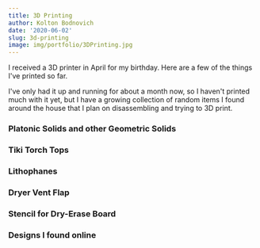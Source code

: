 ```yaml
---
title: 3D Printing
author: Kolton Bodnovich
date: '2020-06-02'
slug: 3d-printing
image: img/portfolio/3DPrinting.jpg
---
```


I received a 3D printer in April for my birthday. Here are a few of the things I've printed so far. 

<!--more-->

I've only had it up and running for about a month now, so I haven't printed much with it yet, but I have a growing collection of random items I found around the house that I plan on disassembling and trying to 3D print. 

### Platonic Solids and other Geometric Solids

### Tiki Torch Tops

### Lithophanes

### Dryer Vent Flap

### Stencil for Dry-Erase Board

### Designs I found online 